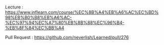 Lecture : https://www.inflearn.com/course/%EC%8B%A4%EB%A6%AC%EC%BD%98%EB%B0%B8%EB%A6%AC-%EC%97%94%EC%A7%80%EB%8B%88%EC%96%B4-%EB%8F%84%EC%BB%A4

Pull Request : https://github.com/neverlish/Learned/pull/276
